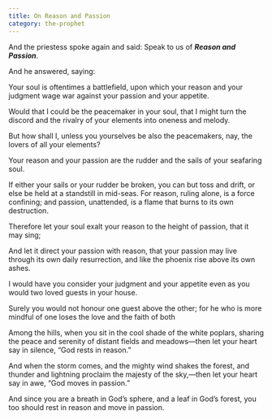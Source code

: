 ```yaml
---
title: On Reason and Passion
category: the-prophet
---
```

And the priestess spoke again and said: Speak to us of **_Reason and Passion_**.

And he answered, saying:

Your soul is oftentimes a battlefield, upon which your reason and your judgment wage war against your passion and your appetite.

Would that I could be the peacemaker in your soul, that I might turn the discord and the rivalry of your elements into oneness and melody.

But how shall I, unless you yourselves be also the peacemakers, nay, the lovers of all your elements?

Your reason and your passion are the rudder and the sails of your seafaring soul.

If either your sails or your rudder be broken, you can but toss and drift, or else be held at a standstill in mid-seas. For reason, ruling alone, is a force confining; and passion, unattended, is a flame that burns to its own destruction.

Therefore let your soul exalt your reason to the height of passion, that it may sing;

And let it direct your passion with reason, that your passion may live through its own daily resurrection, and like the phoenix rise above its own ashes.

I would have you consider your judgment and your appetite even as you would two loved guests in your house.

Surely you would not honour one guest above the other; for he who is more mindful of one loses the love and the faith of both

Among the hills, when you sit in the cool shade of the white poplars, sharing the peace and serenity of distant fields and meadows—then let your heart say in silence, “God rests in reason.”

And when the storm comes, and the mighty wind shakes the forest, and thunder and lightning proclaim the majesty of the sky,—then let your heart say in awe, “God moves in passion.”

And since you are a breath in God’s sphere, and a leaf in God’s forest, you too should rest in reason and move in passion.
